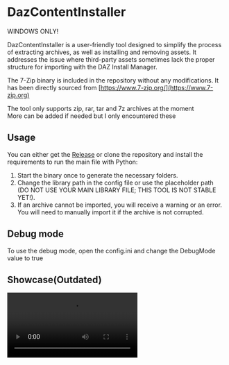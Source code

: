# DazContentInstaller
WINDOWS ONLY!  

DazContentInstaller is a user-friendly tool designed to simplify the process of extracting archives, as well as installing and removing assets. It addresses the issue where third-party assets sometimes lack the proper structure for importing with the DAZ Install Manager.

The 7-Zip binary is included in the repository without any modifications. It has been directly sourced from [https://www.7-zip.org/](https://www.7-zip.org)  

The tool only supports zip, rar, tar and 7z archives at the moment  
More can be added if needed but I only encountered these

## Usage

You can either get the [Release](https://github.com/Ati1707/DazContentInstaller/releases) or clone the repository and install the requirements to run the main file with Python:

1. Start the binary once to generate the necessary folders.
2. Change the library path in the config file or use the placeholder path (DO NOT USE YOUR MAIN LIBRARY FILE; THIS TOOL IS NOT STABLE YET!).
3. If an archive cannot be imported, you will receive a warning or an error. You will need to manually import it if the archive is not corrupted.

## Debug mode
To use the debug mode, open the config.ini and change the DebugMode value to true

## Showcase(Outdated)

<video src="https://github.com/user-attachments/assets/5170f047-99c4-4373-a2e8-0dd8b0640c3a"/>
